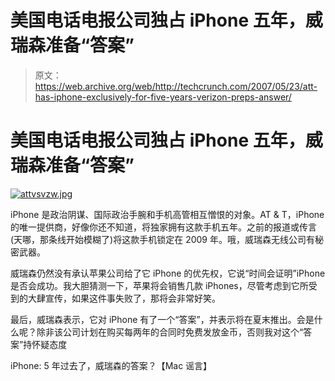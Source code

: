# 美国电话电报公司独占 iPhone 五年，威瑞森准备“答案”

> 原文：<https://web.archive.org/web/http://techcrunch.com/2007/05/23/att-has-iphone-exclusively-for-five-years-verizon-preps-answer/>

# 美国电话电报公司独占 iPhone 五年，威瑞森准备“答案”

[![attvsvzw.jpg](img/99af741bb0e243f26e3feda065fadd1e.png)](https://web.archive.org/web/20210228230512/https://beta.techcrunch.com/wp-content/uploads/2007/05/attvsvzw.jpg "attvsvzw.jpg")

iPhone 是政治阴谋、国际政治手腕和手机高管相互憎恨的对象。AT & T，iPhone 的唯一提供商，好像你还不知道，将独家拥有这款手机五年。之前的报道或传言(天哪，那条线开始模糊了)将这款手机锁定在 2009 年。哦，威瑞森无线公司有秘密武器。

威瑞森仍然没有承认苹果公司给了它 iPhone 的优先权，它说“时间会证明”iPhone 是否会成功。我大胆猜测一下，苹果将会销售几款 iPhones，尽管考虑到它所受到的大肆宣传，如果这件事失败了，那将会非常好笑。

最后，威瑞森表示，它对 iPhone 有了一个“答案”，并表示将在夏末推出。会是什么呢？除非该公司计划在购买每两年的合同时免费发放金币，否则我对这个“答案”持怀疑态度

iPhone: 5 年过去了，威瑞森的答案？【Mac 谣言】